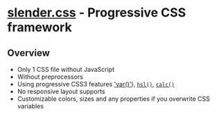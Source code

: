 # [slender.css](//urin.github.io/slender.css) - Progressive CSS framework

## Overview
- Only 1 CSS file without JavaScript
- Without preprocessors
- Using progressive CSS3 features 
  ['var()'](//www.w3.org/TR/css-variables-1/)),
  [`hsl()`](//www.w3.org/TR/css-color-3/#hsl-color),
  [`calc()`](//www.w3.org/TR/css-values-3/#calc-notation)
- No responsive layout supports
- Customizable colors, sizes and any properties if you overwrite CSS variables

